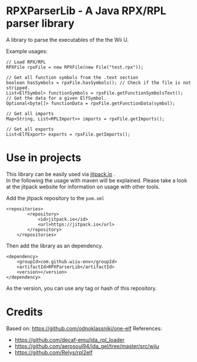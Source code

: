 # RPXParserLib - A Java RPX/RPL parser library

A library to parse the executables of the the Wii U.

Example usages:
```
// Load RPX/RPL
RPXFile rpxFile = new RPXFile(new File("test.rpx"));

// Get all function symbols from the .text section
boolean hasSymbols = rpxFile.hasSymbols(); // Check if the file is not stripped.
List<ElfSymbol> functionSymbols = rpxFile.getFunctionSymbolsText();
// Get the data for a given ElfSymbol.
Optional<byte[]> functionData = rpxFile.getFunctionData(symbol);

// Get all imports
Map<String, List<RPLImport>> imports = rpxFile.getImports();

// Get all exports
List<ElfExport> exports = rpxFile.getImports();
```

# Use in projects
This library can be easily used via [jitpack.io](https://jitpack.io/) .  
In the following the usage with maven will be explained. 
Please take a look at the jitpack website for information on usage with other tools.  

Add the jitpack repository to the `pom.xml`
```
<repositories>
		<repository>
		    <id>jitpack.io</id>
		    <url>https://jitpack.io</url>
		</repository>
	</repositories>
```
Then add the library as an dependency.
```
<dependency>
    <groupId>com.github.wiiu-env</groupId>
    <artifactId>RPXParserLib</artifactId>
    <version></version>
</dependency>
```
As the version, you can use any tag or hash of this repository.

# Credits
Based on: https://github.com/odnoklassniki/one-elf
References:  
- https://github.com/decaf-emu/ida_rpl_loader
- https://github.com/aerosoul94/ida_gel/tree/master/src/wiiu
- https://github.com/Relys/rpl2elf